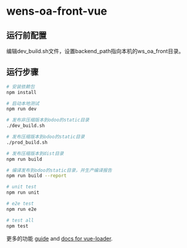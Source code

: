 # wens-oa-front-vue

## 运行前配置
编辑dev_build.sh文件，设置backend_path指向本机的ws_oa_front目录。

## 运行步骤

``` bash
# 安装依赖包
npm install

# 启动本地测试
npm run dev

# 发布非压缩版本到odoo的static目录
./dev_build.sh

# 发布压缩版本到odoo的static目录
./prod_build.sh

# 发布压缩版本到dist目录
npm run build

# 编译发布到odoo的static目录，并生产编译报告
npm run build --report

# unit test
npm run unit

# e2e test
npm run e2e

# test all
npm test
```

更多的功能
[guide](http://vuejs-templates.github.io/webpack/) and [docs for vue-loader](http://vuejs.github.io/vue-loader).
